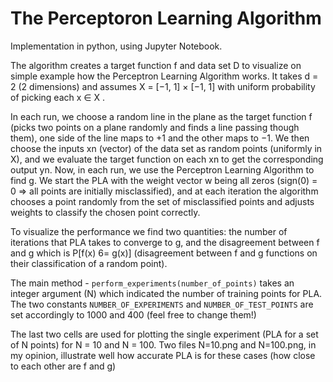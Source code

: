 # The Perceptoron Learning Algorithm

Implementation in python, using Jupyter Notebook.

The algorithm creates a target function f and data set D to visualize on simple example
how the Perceptron Learning Algorithm works. It takes d = 2 (2 dimensions)
and assumes X = [−1, 1] × [−1, 1] with uniform probability of picking each
x ∈ X .

In each run, we choose a random line in the plane as the target function f (picks two points on a plane
randomly and finds a line passing though them), one side of the line maps to +1 and the other maps
to −1. We then choose the inputs xn (vector) of the data set as random points (uniformly in X), and
we evaluate the target function on each xn to get the corresponding output yn.
Now, in each run, we use the Perceptron Learning Algorithm to find g. We start the PLA
with the weight vector w being all zeros (sign(0) = 0 => all points are initially
misclassified), and at each iteration the algorithm chooses a point randomly
from the set of misclassified points and adjusts weights to classify the chosen point correctly.

To visualize the performance we find two quantities: the number of iterations that PLA takes to converge to g,
and the disagreement between f and g which is P[f(x) 6= g(x)] (disagreement between f and g functions on their
classification of a random point).

The main method - ```perform_experiments(number_of_points)``` takes an integer argument (N) which indicated the
number of training points for PLA.
The two constants ```NUMBER_OF_EXPERIMENTS``` and ```NUMBER_OF_TEST_POINTS``` are set accordingly to
1000 and 400 (feel free to change them!)

The last two cells are used for plotting the single experiment (PLA for a set of N points)
for N = 10 and N = 100. Two files N=10.png and N=100.png, in my opinion, illustrate well how accurate PLA
is for these cases (how close to each other are f and g)
